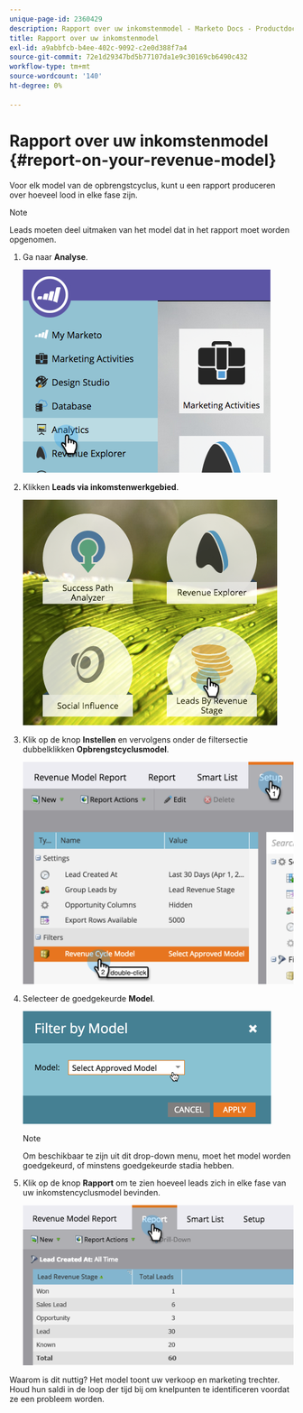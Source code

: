 ```yaml
---
unique-page-id: 2360429
description: Rapport over uw inkomstenmodel - Marketo Docs - Productdocumentatie
title: Rapport over uw inkomstenmodel
exl-id: a9abbfcb-b4ee-402c-9092-c2e0d388f7a4
source-git-commit: 72e1d29347bd5b77107da1e9c30169cb6490c432
workflow-type: tm+mt
source-wordcount: '140'
ht-degree: 0%

---
```


# Rapport over uw inkomstenmodel {#report-on-your-revenue-model}

Voor elk model van de opbrengstcyclus, kunt u een rapport produceren over hoeveel lood in elke fase zijn.

>[!NOTE]
>
>Leads moeten deel uitmaken van het model dat in het rapport moet worden opgenomen.

1. Ga naar **Analyse**.

   ![](assets/image2015-4-29-16-3a8-3a14.png)

1. Klikken **Leads via inkomstenwerkgebied**.

   ![](assets/image2015-4-29-16-3a15-3a3.png)

1. Klik op de knop **Instellen** en vervolgens onder de filtersectie dubbelklikken **Opbrengstcyclusmodel**.

   ![](assets/image2015-4-29-16-3a37-3a57.png)

1. Selecteer de goedgekeurde **Model**.

   ![](assets/image2015-4-29-16-3a40-3a34.png)

   >[!NOTE]
   >
   >Om beschikbaar te zijn uit dit drop-down menu, moet het model worden goedgekeurd, of minstens goedgekeurde stadia hebben.

1. Klik op de knop **Rapport** om te zien hoeveel leads zich in elke fase van uw inkomstencyclusmodel bevinden.

   ![](assets/image2015-4-29-16-3a51-3a29.png)

Waarom is dit nuttig? Het model toont uw verkoop en marketing trechter. Houd hun saldi in de loop der tijd bij om knelpunten te identificeren voordat ze een probleem worden.
